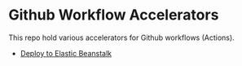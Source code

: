 # Github Workflow Accelerators

This repo hold various accelerators for Github workflows (Actions).

- [Deploy to Elastic Beanstalk](./.github/workflows/deploy-2-eb.yml)
